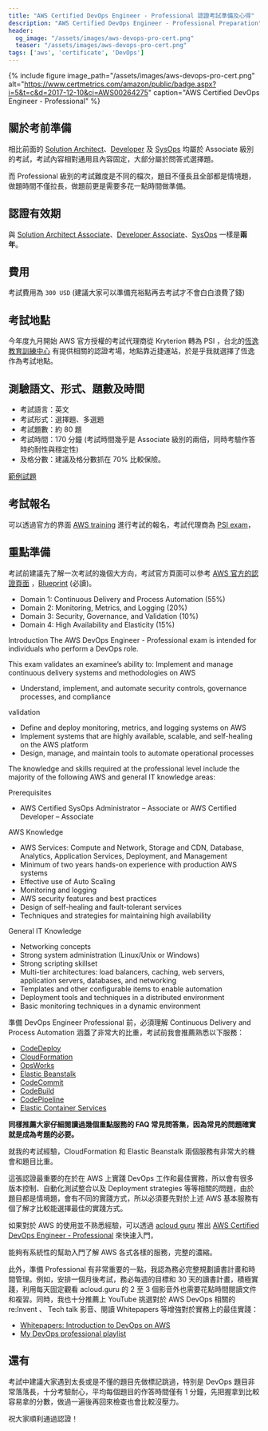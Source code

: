 ```yaml
---
title: "AWS Certified DevOps Engineer - Professional 認證考試準備及心得"
description: "AWS Certified DevOps Engineer - Professional Preparation"
header:
  og_image: "/assets/images/aws-devops-pro-cert.png"
  teaser: "/assets/images/aws-devops-pro-cert.png"
tags: ['aws', 'certificate', 'DevOps']
---
```


{% include figure image_path="/assets/images/aws-devops-pro-cert.png" alt="https://www.certmetrics.com/amazon/public/badge.aspx?i=5&t=c&d=2017-12-10&ci=AWS00264275" caption="AWS Certified DevOps Engineer - Professional" %}

## 關於考前準備

相比前面的 [Solution Architect][aws-saa]、[Developer][aws-da] 及 [SysOps][aws-sysops] 均屬於 Associate 級別的考試，考試內容相對通用且內容固定，大部分屬於問答式選擇題。

而 Professional 級別的考試難度是不同的檔次，題目不僅長且全部都是情境題，做題時間不僅拉長，做題前更是需要多花一點時間做準備。

## 認證有效期

與 [Solution Architect Associate][aws-saa]、[Developer Associate][aws-da]、[SysOps][aws-sysops] 一樣是**兩年**。


## 費用

考試費用為 `300 USD` (建議大家可以準備充裕點再去考試才不會白白浪費了錢)

## 考試地點

今年度九月開始 AWS 官方授權的考試代理商從 Kryterion 轉為 PSI ，台北的[恆逸教育訓練中心][map] 有提供相關的認證考場，地點靠近捷運站，於是乎我就選擇了恆逸作為考試地點。

## 測驗語文、形式、題數及時間

- 考試語言：英文
- 考試形式：選擇題、多選題
- 考試題數：約 80 題
- 考試時間：170 分鐘 (考試時間幾乎是 Associate 級別的兩倍，同時考驗作答時的耐性與穩定性)
- 及格分數：建議及格分數抓在 70% 比較保險。

[範例試題][example-exam]

## 考試報名

可以透過官方的界面 [AWS training](https://www.aws.training/) 進行考試的報名，考試代理商為 [PSI exam](https://candidate.psiexams.com/)，


## 重點準備

考試前建議先了解一次考試的幾個大方向，考試官方頁面可以參考 [AWS 官方的認證頁面][aws-devops-introduction] ，[Blueprint][aws-devops-blueprint] (必讀)。

- Domain 1: Continuous Delivery and Process Automation (55%)
- Domain 2: Monitoring, Metrics, and Logging (20%)
- Domain 3: Security, Governance, and Validation (10%)
- Domain 4: High Availability and Elasticity (15%)

Introduction
The AWS DevOps Engineer - Professional exam is intended for individuals who perform a DevOps role.

This exam validates an examinee’s ability to:
Implement and manage continuous delivery systems and methodologies on AWS
- Understand, implement, and automate security controls, governance processes, and compliance

validation
- Define and deploy monitoring, metrics, and logging systems on AWS
- Implement systems that are highly available, scalable, and self-healing on the AWS platform
- Design, manage, and maintain tools to automate operational processes

The knowledge and skills required at the professional level include the majority of the following AWS and
general IT knowledge areas:

Prerequisites
- AWS Certified SysOps Administrator – Associate or AWS Certified Developer – Associate

AWS Knowledge
- AWS Services: Compute and Network, Storage and CDN, Database, Analytics, Application
Services, Deployment, and Management
- Minimum of two years hands-on experience with production AWS systems
- Effective use of Auto Scaling
- Monitoring and logging
- AWS security features and best practices
- Design of self-healing and fault-tolerant services
- Techniques and strategies for maintaining high availability

General IT Knowledge
- Networking concepts
- Strong system administration (Linux/Unix or Windows)
- Strong scripting skillset
- Multi-tier architectures: load balancers, caching, web servers, application servers, databases, and
networking
- Templates and other configurable items to enable automation
- Deployment tools and techniques in a distributed environment
- Basic monitoring techniques in a dynamic environment

準備 DevOps Engineer Professional 前，必須理解 Continuous Delivery and Process Automation 涵蓋了非常大的比重，考試前我會推薦熟悉以下服務：

- [CodeDeploy](https://aws.amazon.com/tw/codedeploy/)
- [CloudFormation](https://aws.amazon.com/tw/cloudformation/)
- [OpsWorks](https://aws.amazon.com/tw/opsworks/)
- [Elastic Beanstalk](https://aws.amazon.com/tw/elasticbeanstalk/)
- [CodeCommit](https://aws.amazon.com/tw/codecommit/)
- [CodeBuild](https://aws.amazon.com/tw/codebuild/)
- [CodePipeline](https://aws.amazon.com/tw/codepipeline/)
- [Elastic Container Services](https://aws.amazon.com/tw/ecs/)

**同樣推薦大家仔細閱讀過幾個重點服務的 FAQ 常見問答集，因為常見的問題確實就是成為考題的必要。**

就我的考試經驗，CloudFormation 和 Elastic Beanstalk 兩個服務有非常大的機會和題目比重。

這張認證最重要的在於在 AWS 上實踐 DevOps 工作和最佳實務，所以會有很多版本控制、自動化測試整合以及 Deployment strategies 等等相關的問題，由於題目都是情境題，會有不同的實踐方式，所以必須要先對於上述 AWS 基本服務有個了解才比較能選擇最佳的實踐方式。

如果對於 AWS 的使用並不熟悉經驗，可以透過 [acloud guru][acloud-guru] 推出 [AWS Certified DevOps Engineer - Professional][acloud-guru-devops] 來快速入門，

能夠有系統性的幫助入門了解 AWS 各式各樣的服務，完整的濃縮。

此外，準備 Professional 有非常重要的一點，我認為務必完整規劃讀書計畫和時間管理。例如，安排一個月後考試，務必每週的目標和 30 天的讀書計畫，積極實踐，利用每天固定觀看 acloud.guru 的 2 至 3 個影音外也需要花點時間閱讀文件和複習。同時，我也十分推薦上 YouTube 挑選對於 AWS DevOps 相關的 re:Invent 、 Tech talk 影音、閱讀 Whitepapers 等增強對於實務上的最佳實踐：

- [Whitepapers: Introduction to DevOps on AWS](https://aws.amazon.com/tw/whitepapers/introduction-to-devops-on-aws/)
- [My DevOps professional playlist](https://www.youtube.com/playlist?list=PL0v-DPRZ8f3a4_JUeTcnBaDThm1iMxpi6)

## 還有

考試中建議大家遇到太長或是不懂的題目先做標記跳過，特別是 DevOps 題目非常落落長，十分考驗耐心，平均每個題目的作答時間僅有 1 分鐘，先把握拿到比較容易拿的分數，做過一遍後再回來檢查也會比較沒壓力。

祝大家順利通過認證！


[aws-saa]: /posts/aws-certified-solution-architect-associate-preparation
[aws-da]: /posts/aws-developer-associate-preparation
[aws-sysops]: /posts/aws-sysops-administrtor-associate-preparation

[aws-devops-introduction]: https://aws.amazon.com/tw/certification/certified-sysops-admin-associate/
[aws-devops-blueprint]: http://awstrainingandcertification.s3.amazonaws.com/production/AWS_certified_sysops_associate_blueprint.pdf
[map]: https://goo.gl/maps/FwvXMZpu7JL2
[example-exam]: https://d1.awsstatic.com/training-and-certification/docs/AWS_certified_DevOps_Engineer_Professional_SampleExam.pdf
[acloud-guru]: https://acloud.guru/
[acloud-guru-devops]: https://acloud.guru/learn/aws-certified-devops-engineer-professional
